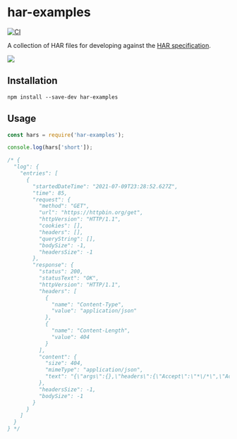 # har-examples
[![CI](https://github.com/readmeio/har-examples/workflows/CI/badge.svg)](https://github.com/readmeio/har-examples)

A collection of HAR files for developing against the [HAR specification](http://www.softwareishard.com/blog/har-12-spec/).

[![](https://d3vv6lp55qjaqc.cloudfront.net/items/1M3C3j0I0s0j3T362344/Untitled-2.png)](https://readme.io)

## Installation

```
npm install --save-dev har-examples
```

## Usage
```js
const hars = require('har-examples');

console.log(hars['short']);

/* {
  "log": {
    "entries": [
      {
        "startedDateTime": "2021-07-09T23:28:52.627Z",
        "time": 85,
        "request": {
          "method": "GET",
          "url": "https://httpbin.org/get",
          "httpVersion": "HTTP/1.1",
          "cookies": [],
          "headers": [],
          "queryString": [],
          "bodySize": -1,
          "headersSize": -1
        },
        "response": {
          "status": 200,
          "statusText": "OK",
          "httpVersion": "HTTP/1.1",
          "headers": [
            {
              "name": "Content-Type",
              "value": "application/json"
            },
            {
              "name": "Content-Length",
              "value": 404
            }
          ],
          "content": {
            "size": 404,
            "mimeType": "application/json",
            "text": "{\"args\":{},\"headers\":{\"Accept\":\"*\/*\",\"Accept-Encoding\":\"gzip, deflate, br\",\"Cache-Control\":\"no-cache\",\"Host\":\"httpbin.org\"},\"origin\":\"127.0.0.1\",\"url\":\"https://httpbin.org/get\"}"
          },
          "headersSize": -1,
          "bodySize": -1
        }
      }
    ]
  }
} */
```

